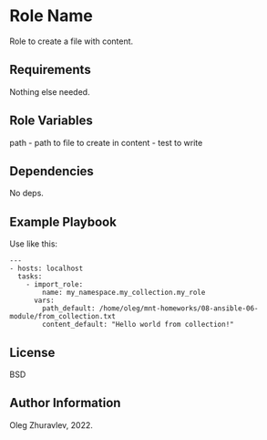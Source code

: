 Role Name
=========

Role to create a file with content.

Requirements
------------

Nothing else needed.

Role Variables
--------------

path - path to file to create in
content - test to write

Dependencies
------------

No deps.

Example Playbook
----------------

Use like this:
````
---
- hosts: localhost
  tasks:
    - import_role:
        name: my_namespace.my_collection.my_role
      vars:
        path_default: /home/oleg/mnt-homeworks/08-ansible-06-module/from_collection.txt
        content_default: "Hello world from collection!"

````

License
-------

BSD

Author Information
------------------

Oleg Zhuravlev, 2022.
